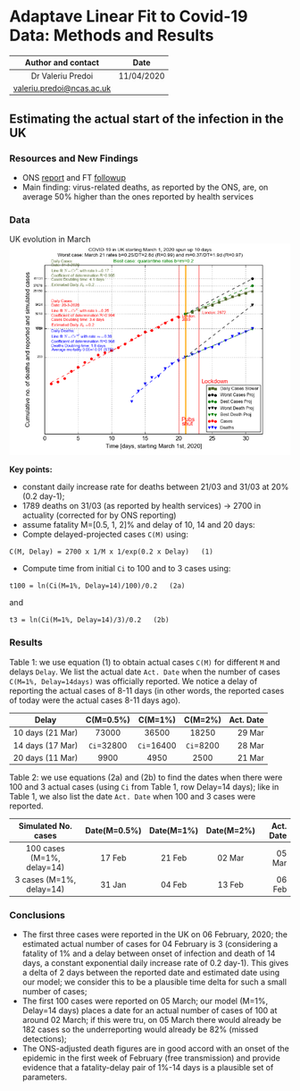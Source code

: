 # Adaptave Linear Fit to Covid-19 Data: Methods and Results

Author and contact   |  Date
:-------------------:|:---------:
Dr Valeriu Predoi    | 11/04/2020
<valeriu.predoi@ncas.ac.uk> |

## Estimating the actual start of the infection in the UK

### Resources and New Findings
 - ONS [report](https://www.ons.gov.uk/peoplepopulationandcommunity/birthsdeathsandmarriages/deaths/bulletins/deathsregisteredweeklyinenglandandwalesprovisional/weekending3april2020#main-points) and FT [followup](https://www.ft.com/content/99220450-b0f2-4779-a768-90d199d1348c?fbclid=IwAR0yVcflr0wwfD4pyIqjqGiXl_YLqFR8TtXZcepi8UoAU-tlaZFFWQIcV3Y)
- Main finding: virus-related deaths, as reported by the ONS, are, on average 50%
  higher than the ones reported by health services

### Data
UK evolution in March
![march](https://github.com/valeriupredoi/COVID-19_LINEAR/blob/master/anciliaries/country_plots_03-2020/uk_evolution_20-03_31-03_2020/31-03.png)

**Key points:**

- constant daily increase rate for deaths between 21/03 and 31/03 at 20% (0.2 day-1);
- 1789 deaths on 31/03 (as reported by health services) -> 2700 in actuality (corrected for by ONS
  reporting)
- assume fatality M=[0.5, 1, 2]% and delay of 10, 14 and 20 days:
- Compte delayed-projected cases `C(M)` using:

```
C(M, Delay) = 2700 x 1/M x 1/exp(0.2 x Delay)   (1)
```

- Compute time from initial `Ci` to 100 and to 3 cases using:

```
t100 = ln(Ci(M=1%, Delay=14)/100)/0.2   (2a)
```
and
```
t3 = ln(Ci(M=1%, Delay=14)/3)/0.2   (2b)
```

### Results

Table 1: we use equation (1) to obtain actual cases `C(M)` for different `M` and delays `Delay`.
We list the actual date `Act. Date` when the number of cases `C(M=1%, Delay=14days)` was officially reported.
We notice a delay of reporting the actual cases of 8-11 days (in other words, the reported cases of today were
the actual cases 8-11 days ago).

Delay  | C(M=0.5%) | C(M=1%) | C(M=2%) | Act. Date
:-----:|:---------:|:-------:|:-------:|-----------:
10 days (21 Mar) | 73000 | 36500 | 18250 | 29 Mar
14 days (17 Mar) | `Ci`=32800 | `Ci`=16400 | `Ci`=8200 | 28 Mar
20 days (11 Mar) | 9900 | 4950 | 2500 | 21 Mar

Table 2: we use equations (2a) and (2b) to find the dates when there were 100 and 3 actual cases
(using `Ci` from Table 1, row Delay=14 days); like in Table 1, we also list the date `Act. Date` when 100 and 3
cases were reported.

Simulated No. cases | Date(M=0.5%) | Date(M=1%) | Date(M=2%) | Act. Date
:------------------:|:------------:|:----------:|:----------:|-----------:
100 cases (M=1%, delay=14) | 17 Feb | 21 Feb | 02 Mar    | 05 Mar |
3 cases (M=1%, delay=14) | 31 Jan  | 04 Feb | 13 Feb | 06 Feb |

### Conclusions

- The first three cases were reported in the UK on 06 February, 2020; the estimated
  actual number of cases for 04 February is 3 (considering a fatality
  of 1% and a delay between onset of infection and death of 14 days, a constant exponential
  daily increase rate of 0.2 day-1). This gives a delta of 2 days between the reported date and
  estimated date using our model; we consider this to be a plausible time delta for such a small number of cases;
- The first 100 cases were reported on 05 March; our model (M=1%, Delay=14 days) places a date for an actual
  number of cases of 100 at around 02 March; if this were tru, on 05 March there would already be 182 cases
  so the underreporting would already be 82% (missed detections);
- The ONS-adjusted death figures are in good accord with an onset of the epidemic in the first week of February (free transmission)
  and provide evidence that a fatality-delay pair of 1%-14 days is a plausible set of parameters.
